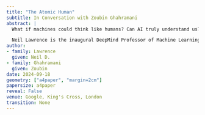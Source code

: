 ```yaml
---
title: "The Atomic Human"
subtitle: In Conversation with Zoubin Ghahramani
abstract: |
  What if machines could think like humans? Can AI truly understand us? Ever wondered how AI will shape our future? 

  Neil Lawrence is the inaugural DeepMind Professor of Machine Learning at the University of Cambridge where he is also the academic lead of AI@Cam, the University’s flagship mission on AI. He has been working on machine learning models for over 25 years. He returned to academia in 2019 after three years as Director of Machine Learning at Amazon. He is also a Senior AI Fellow at the Alan Turing Institute, visiting Professor at the University of Sheffield and author of the book The Atomic Human - understanding ourselves in the age of AI.
author:
- family: Lawrence
  given: Neil D.
- family: Ghahramani
  given: Zoubin
date: 2024-09-18
geometry: ["a4paper", "margin=2cm"]
papersize: a4paper
reveal: False
venue: Google, King's Cross, London
transition: None
---
```


